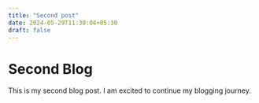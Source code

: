 ```yaml
---
title: "Second post"
date: 2024-05-29T11:30:04+05:30
draft: false
---
```


# Second Blog

This is my second blog post. I am excited to continue my blogging journey. 